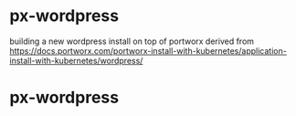 # px-wordpress
building a new wordpress install on top of portworx
derived from https://docs.portworx.com/portworx-install-with-kubernetes/application-install-with-kubernetes/wordpress/



# px-wordpress
